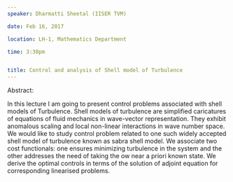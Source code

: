 ```yaml
---
speaker: Dharmatti Sheetal (IISER TVM)

date: Feb 16, 2017

location: LH-1, Mathematics Department

time: 3:30pm


title: Control and analysis of Shell model of Turbulence
---
```

Abstract:

In this lecture I am going to present control problems associated with
shell models of Turbulence. Shell models of turbulence are simplified
caricatures of equations of fluid mechanics in wave-vector representation.
 They exhibit anomalous scaling and local non-linear interactions in wave
number space. We would like to study control problem related to one such
widely accepted shell model of turbulence known as sabra shell model. We
associate two cost functionals: one ensures minimizing  turbulence in the
system and the other addresses the need of taking the ow near a priori
known state. We derive the optimal controls in terms of the solution of
adjoint equation for corresponding linearised problems.
